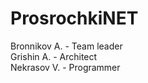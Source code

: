 # ProsrochkiNET
Bronnikov A. - Team leader  <br />
Grishin A. - Architect  <br />
Nekrasov V. - Programmer  <br />
